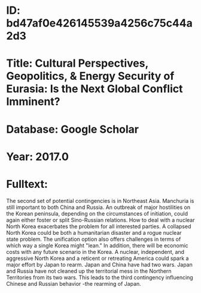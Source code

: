 # ID: bd47af0e426145539a4256c75c44a2d3
# Title: Cultural Perspectives, Geopolitics, & Energy Security of Eurasia: Is the Next Global Conflict Imminent?
# Database: Google Scholar
# Year: 2017.0
# Fulltext:
The second set of potential contingencies is in Northeast Asia.
Manchuria is still important to both China and Russia.
An outbreak of major hostilities on the Korean peninsula, depending on the circumstances of initiation, could again either foster or split Sino-Russian relations.
How to deal with a nuclear North Korea exacerbates the problem for all interested parties.
A collapsed North Korea could be both a humanitarian disaster and a rogue nuclear state problem.
The unification option also offers challenges in terms of which way a single Korea might "lean."
In addition, there will be economic costs with any future scenario in the Korea.
A nuclear, independent, and aggressive North Korea and a reticent or retreating America could spark a major effort by Japan to rearm.
Japan and China have had two wars.
Japan and Russia have not cleaned up the territorial mess in the Northern Territories from its two wars.
This leads to the third contingency influencing Chinese and Russian behavior -the rearming of Japan.